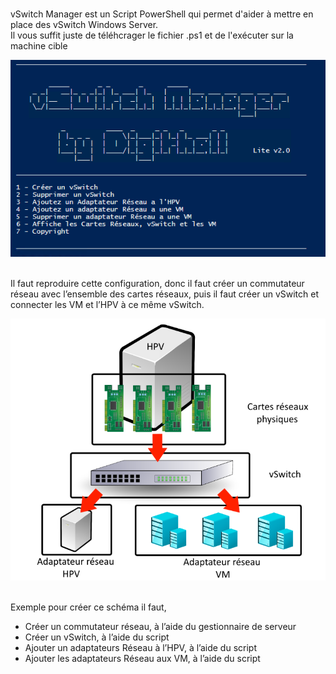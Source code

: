 <br> vSwitch Manager est un Script PowerShell qui permet d'aider à mettre en place des vSwitch Windows Server.
<br> Il vous suffit juste de téléhcrager le fichier .ps1 et de l'exécuter sur la machine cible

<img title="interface" alt="Alt text" src="FrontPage.png">

<br> Il faut reproduire cette configuration, donc il faut créer un commutateur réseau avec l’ensemble des cartes réseaux, puis il faut créer un vSwitch et connecter les VM et l’HPV à ce même vSwitch.

<img title="interface" alt="Alt text" src="Schema.png">

<br> Exemple pour créer ce schéma il faut,
-	Créer un commutateur réseau, à l’aide du gestionnaire de serveur
-	Créer un vSwitch, à l’aide du script
-	Ajouter un adaptateurs Réseau à l’HPV, à l’aide du script
-	Ajouter les adaptateurs Réseau aux VM, à l’aide du script

